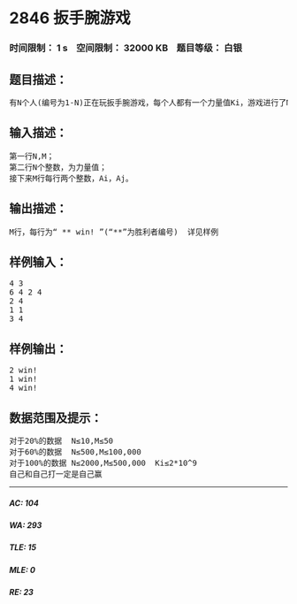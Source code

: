 # 2846 扳手腕游戏   
### 时间限制： 1 s&nbsp;&nbsp;&nbsp;&nbsp;空间限制： 32000 KB&nbsp;&nbsp;&nbsp;&nbsp;题目等级： 白银  
## 题目描述：  

<pre>
有N个人(编号为1-N)正在玩扳手腕游戏，每个人都有一个力量值Ki，游戏进行了M轮，每轮为Ai和Aj打，请输出谁会赢，(力量不同则力量大的赢，力量相同则编号小的赢)。
</pre>
  
  
## 输入描述：  

<pre>
第一行N,M；
第二行N个整数，为力量值；
接下来M行每行两个整数，Ai，Aj。
</pre>
  
  
## 输出描述：  

<pre>
M行，每行为“ ** win! ”(“**”为胜利者编号)  详见样例
</pre>
  
  
## 样例输入：  

<pre>
4 3
6 4 2 4
2 4
1 1
3 4
</pre>
  
  
## 样例输出：  

<pre>
2 win!
1 win!
4 win! 
</pre>
  
  
## 数据范围及提示：  

<pre>
对于20%的数据  N≤10,M≤50
对于60%的数据  N≤500,M≤100,000
对于100%的数据 N≤2000,M≤500,000  Ki≤2*10^9
自己和自己打一定是自己赢
</pre>
  
  
***  

##### AC: 104  
##### WA: 293  
##### TLE: 15  
##### MLE: 0  
##### RE: 23  
